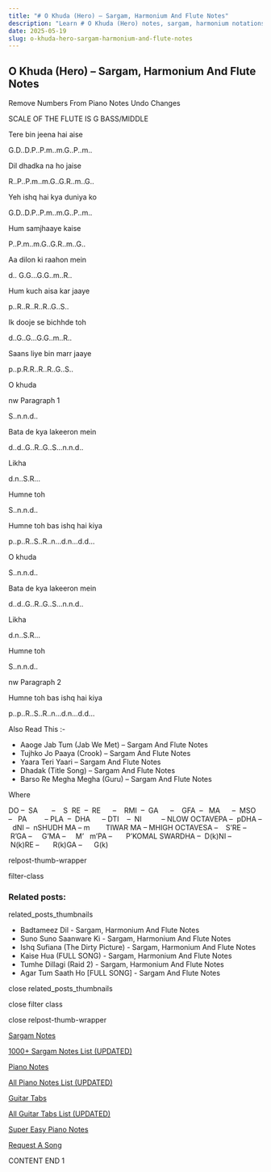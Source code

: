 ```yaml
---
title: "# O Khuda (Hero) – Sargam, Harmonium And Flute Notes"
description: "Learn # O Khuda (Hero) notes, sargam, harmonium notations and flute notes. Easy step-by-step tutorial for beginners."
date: 2025-05-19
slug: o-khuda-hero-sargam-harmonium-and-flute-notes
---
```


## O Khuda (Hero) – Sargam, Harmonium And Flute Notes

Remove Numbers From Piano Notes
Undo Changes

SCALE OF THE FLUTE IS G BASS/MIDDLE

Tere bin jeena hai aise

G.D..D.P..P.m..m.G..P..m..

Dil dhadka na ho jaise

R..P..P.m..m.G..G.R..m..G..

Yeh ishq hai kya duniya ko

G.D..D.P..P.m..m.G..P..m..

Hum samjhaaye kaise

P..P.m..m.G..G.R..m..G..

Aa dilon ki raahon mein

d.. G.G…G.G..m..R..

Hum kuch aisa kar jaaye

p..R..R..R..R..G..S..

Ik dooje se bichhde toh

d..G..G…G.G..m..R..

Saans liye bin marr jaaye

p..p.R.R..R..R..G..S..

O khuda

nw Paragraph 1

S..n.n.d..

Bata de kya lakeeron mein

d..d..G..R..G..S…n.n.d..

Likha

d.n..S.R…

Humne toh

S..n.n.d..

Humne toh bas ishq hai kiya

p..p..R..S..R..n…d.n…d.d…

O khuda

S..n.n.d..

Bata de kya lakeeron mein

d..d..G..R..G..S…n.n.d..

Likha

d.n..S.R…

Humne toh

S..n.n.d..

nw Paragraph 2

Humne toh bas ishq hai kiya

p..p..R..S..R..n…d.n…d.d…

Also Read This :-

* Aaoge Jab Tum (Jab We Met) – Sargam And Flute Notes
* Tujhko Jo Paaya (Crook) – Sargam And Flute Notes
* Yaara Teri Yaari – Sargam And Flute Notes
* Dhadak (Title Song) – Sargam And Flute Notes
* Barso Re Megha Megha (Guru) – Sargam And Flute Notes

Where

DO –  SA       –    S  RE  –  RE      –    RMI  –  GA      –    GFA  –   MA      –  MSO  –   PA         – PLA  –  DHA      – DTI    –  NI          – NLOW OCTAVEPA –  pDHA –  dNI –  nSHUDH MA – m        TIWAR MA – MHIGH OCTAVESA –    S’RE –     R’GA –     G’MA –     M’   m’PA –       P’KOMAL SWARDHA –  D(k)NI –       N(k)RE –       R(k)GA –      G(k)

relpost-thumb-wrapper

filter-class

### Related posts:

related_posts_thumbnails

* Badtameez Dil - Sargam, Harmonium And Flute Notes
* Suno Suno Saanware Ki - Sargam, Harmonium And Flute Notes
* Ishq Sufiana (The Dirty Picture) - Sargam, Harmonium And Flute Notes
* Kaise Hua (FULL SONG) - Sargam, Harmonium And Flute Notes
* Tumhe Dillagi (Raid 2) - Sargam, Harmonium And Flute Notes
* Agar Tum Saath Ho [FULL SONG] - Sargam And Flute Notes

close related_posts_thumbnails

close filter class

close relpost-thumb-wrapper

[Sargam Notes](/sargam-notes.html)

[1000+ Sargam Notes List (UPDATED)](/all-songs-list-sargam-notes.html)

[Piano Notes](/piano-notes.html)

[All Piano Notes List (UPDATED)](/all-songs-list-piano-notes.html)

[Guitar Tabs](/guitar-tabs.html)

[All Guitar Tabs List (UPDATED)](/all-songs-list-guitar-tabs.html)

[Super Easy Piano Notes](https://studywall.in/)

[Request A Song](/request-a-song.html)

CONTENT END 1

